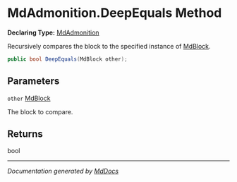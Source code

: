 # MdAdmonition.DeepEquals Method

**Declaring Type:** [MdAdmonition](../index.md)

Recursively compares the block to the specified instance of [MdBlock](../../../MdBlock/index.md).

```csharp
public bool DeepEquals(MdBlock other);
```

## Parameters

`other`  [MdBlock](../../../MdBlock/index.md)

The block to compare.

## Returns

bool

___

*Documentation generated by [MdDocs](https://github.com/ap0llo/mddocs)*
